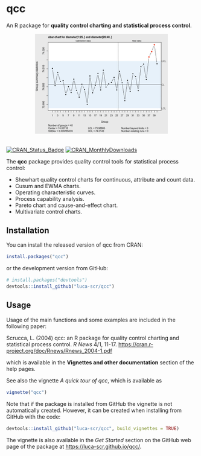 
<!-- README.md is generated from README.Rmd. Please edit that file -->

# qcc

An R package for **quality control charting and statistical process
control**.

<center>

<img src="images/qcc_ani.gif" alt="qcc animation" style="width: 70%" />

</center>

<br>

[![CRAN\_Status\_Badge](http://www.r-pkg.org/badges/version/GA)](https://cran.r-project.org/package=GA)
[![CRAN\_MonthlyDownloads](http://cranlogs.r-pkg.org/badges/GA)](https://cran.r-project.org/package=GA)

The **qcc** package provides quality control tools for statistical
process control:

  - Shewhart quality control charts for continuous, attribute and count
    data.
  - Cusum and EWMA charts.
  - Operating characteristic curves.
  - Process capability analysis.
  - Pareto chart and cause-and-effect chart.
  - Multivariate control charts.

## Installation

You can install the released version of qcc from CRAN:

``` r
install.packages("qcc")
```

or the development version from GitHub:

``` r
# install.packages("devtools")
devtools::install_github("luca-scr/qcc")
```

## Usage

Usage of the main functions and some examples are included in the
following paper:

Scrucca, L. (2004) qcc: an R package for quality control charting and
statistical process control. *R News* 4/1, 11-17.
<https://cran.r-project.org/doc/Rnews/Rnews_2004-1.pdf>

which is available in the **Vignettes and other documentation** section
of the help pages.

See also the vignette *A quick tour of qcc*, which is available as

``` r
vignette("qcc")
```

Note that if the package is installed from GitHub the vignette is not
automatically created. However, it can be created when installing from
GitHub with the code:

``` r
devtools::install_github("luca-scr/qcc", build_vignettes = TRUE)
```

The vignette is also available in the *Get Started* section on the
GitHub web page of the package at <https://luca-scr.github.io/qcc/>.
